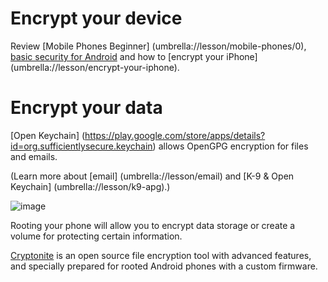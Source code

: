 [Title]: # (Encrypt your data)
[Order]: # (11)

# Encrypt your device

Review [Mobile Phones Beginner] (umbrella://lesson/mobile-phones/0), [basic security for Android](umbrella://lesson/android) and how to [encrypt your iPhone] (umbrella://lesson/encrypt-your-iphone).

# Encrypt your data

[Open Keychain] (https://play.google.com/store/apps/details?id=org.sufficientlysecure.keychain)  allows OpenGPG encryption for files and emails. 

(Learn more about [email]  (umbrella://lesson/email) and [K-9 & Open Keychain] (umbrella://lesson/k9-apg).)

![image](mobileexp2.png)

Rooting your phone will allow you to encrypt data storage or create a volume for protecting certain information. 

[Cryptonite](https://code.google.com/p/cryptonite/) is an open source file encryption tool with advanced features, and specially prepared for rooted Android phones with a custom firmware.

